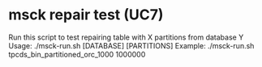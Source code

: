 # msck repair test (UC7)
Run this script to test repairing table with X partitions from database Y
Usage:
./msck-run.sh [DATABASE] [PARTITIONS]
Example:
./msck-run.sh tpcds_bin_partitioned_orc_1000 1000000
